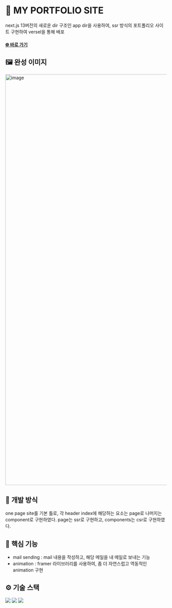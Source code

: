 # 📣 MY PORTFOLIO SITE

next.js 13버전의 새로운 dir 구조인 app dir을 사용하여, ssr 방식의 포트폴리오 사이트 구현하여 versel을 통해 배포
#### <a href="https://versel-next-portfolio.vercel.app/">🌐 바로 가기</a>

## 🖼️ 완성 이미지
<img width="1280" alt="image" src="https://github.com/sleepwind99/nextPortfolio/assets/91940249/18868aa5-ad4b-4c96-8eda-64b1fb04cf84">

## 🔄️ 개발 방식

one page site를 기본 틀로, 각 header index에 해당하는 요소는 page로 나머지는 component로 구현하였다. page는 ssr로 구현하고, components는 csr로 구현하였다.

## 🔔 핵심 기능

- mail sending : mail 내용을 작성하고, 해당 메일을 내 메일로 보내는 기능
- animation : framer 라이브러리를 사용하여, 좀 더 자연스럽고 역동적인 animation 구현

## ⚙️ 기술 스택
<img src="https://img.shields.io/badge/next.js-000000?style=for-the-badge&logo=next.js&logoColor=white"> <img src="https://img.shields.io/badge/yarn-2C8EBB?style=for-the-badge&logo=yarn&logoColor=white"> <img src="https://img.shields.io/badge/tailwindcss-06B6D4?style=for-the-badge&logo=tailwindcss&logoColor=white">
